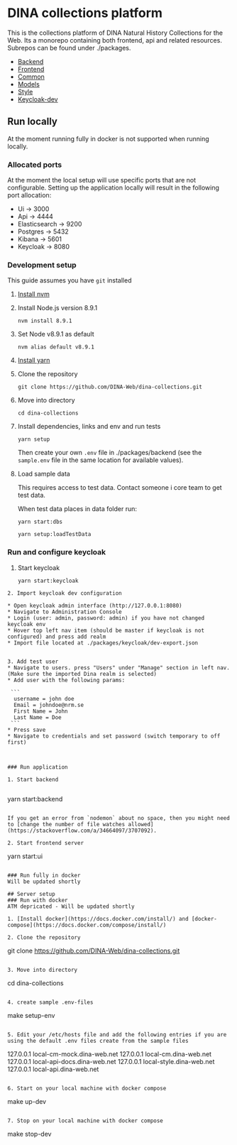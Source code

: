 # DINA collections platform

This is the collections platform of DINA Natural History Collections for the Web.
Its a monorepo containing both frontend, api and related resources. Subrepos can be found under ./packages.

* [Backend](packages/backend)
* [Frontend](packages/ui)
* [Common](packages/common)
* [Models](packages/models)
* [Style](packages/dina-style)
* [Keycloak-dev](packages/keycloak)

## Run locally
At the moment running fully in docker is not supported when running locally. 


### Allocated ports
At the moment the local setup will use specific ports that are not configurable. Setting up the application locally will result in the following port allocation:

* Ui -> 3000
* Api -> 4444
* Elasticsearch -> 9200
* Postgres -> 5432
* Kibana -> 5601
* Keycloak -> 8080


### Development setup

This guide assumes you have `git` installed

1. [Install nvm](https://github.com/creationix/nvm#installation)
2. Install Node.js version 8.9.1

   ```
   nvm install 8.9.1
   ```

3. Set Node v8.9.1 as default

   ```
   nvm alias default v8.9.1
   ```

4. [Install yarn](https://yarnpkg.com/lang/en/docs/install/)
5. Clone the repository

   ```
   git clone https://github.com/DINA-Web/dina-collections.git
   ```

6. Move into directory

   ```
   cd dina-collections
   ```

7. Install dependencies, links and env and run tests

   ```
   yarn setup
   ```

   Then create your own `.env` file in ./packages/backend (see the `sample.env` file in the same location for available values).

8. Load sample data

   This requires access to test data. Contact someone i core team to get test data.

	When test data places in data folder run:
	
	```
   yarn start:dbs
	```
	
   ```
   yarn setup:loadTestData
   ```

### Run and configure keycloak
 1. Start keycloak

	```
	yarn start:keycloak
   ```
 2. Import keycloak dev configuration

  * Open keycloak admin interface (http://127.0.0.1:8080)
  * Navigate to Administration Console
  * Login (user: admin, password: admin) if you have not changed keycloak env
  * Hover top left nav item (should be master if keycloak is not configured) and press add realm
  * Import file located at ./packages/keycloak/dev-export.json

 
 3. Add test user
  * Navigate to users. press "Users" under "Manage" section in left nav. (Make sure the imported Dina realm is selected)
  * Add user with the following params:

	```
	 username = john doe	
	 Email = johndoe@nrm.se 
	 First Name = John
	 Last Name = Doe
	```
   * Press save
   * Navigate to credentials and set password (switch temporary to off first)

 

### Run application

1. Start backend


   ```
   yarn start:backend
   ```

   If you get an error from `nodemon` about no space, then you might need to [change the number of file watches allowed](https://stackoverflow.com/a/34664097/3707092).

2. Start frontend server

   ```
   yarn start:ui
   ```

### Run fully in docker
Will be updated shortly

## Server setup
### Run with docker
ATM depricated - Will be updated shortly

1. [Install docker](https://docs.docker.com/install/) and [docker-compose](https://docs.docker.com/compose/install/)

2. Clone the repository

   ```
   git clone https://github.com/DINA-Web/dina-collections.git
   ```

3. Move into directory

   ```
   cd dina-collections
   ```

4. create sample .env-files

   ```
   make setup-env
   ```

5. Edit your /etc/hosts file and add the following entries if you are using the default .env files create from the sample files

   ```
   127.0.0.1 local-cm-mock.dina-web.net
   127.0.0.1 local-cm.dina-web.net
   127.0.0.1 local-api-docs.dina-web.net
   127.0.0.1 local-style.dina-web.net
   127.0.0.1 local-api.dina-web.net
   ```

6. Start on your local machine with docker compose

   ```
   make up-dev
   ```

7. Stop on your local machine with docker compose

   ```
   make stop-dev
   ```
